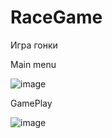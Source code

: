 # RaceGame
Игра гонки

Main menu

![image](https://github.com/JosefDzeranov/RaceGame/assets/20397678/59ec8a41-ede7-4a9d-af8a-3b53b3352633)


GamePlay

![image](https://github.com/JosefDzeranov/RaceGame/assets/20397678/028f970d-4674-44b1-931f-c548a51edc55)
